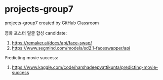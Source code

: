 # projects-group7
projects-group7 created by GitHub Classroom

영화 포스터 얼굴 합성 candidate:
1. https://remaker.ai/docs/api/face-swap/
2. https://www.segmind.com/models/sd2.1-faceswapper/api

Predicting movie success:
1. https://www.kaggle.com/code/harshadeepvattikunta/predicting-movie-success

